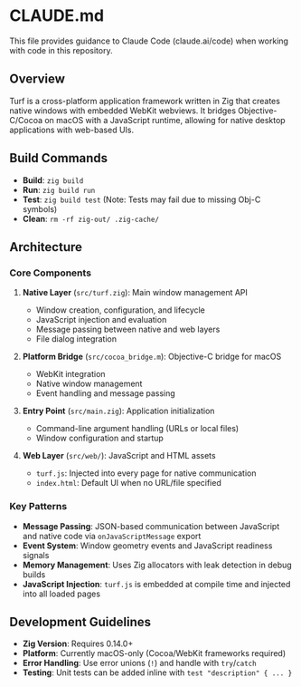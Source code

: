 # CLAUDE.md

This file provides guidance to Claude Code (claude.ai/code) when working with code in this repository.

## Overview

Turf is a cross-platform application framework written in Zig that creates native windows with embedded WebKit webviews. It bridges Objective-C/Cocoa on macOS with a JavaScript runtime, allowing for native desktop applications with web-based UIs.

## Build Commands

- **Build**: `zig build`
- **Run**: `zig build run`
- **Test**: `zig build test` (Note: Tests may fail due to missing Obj-C symbols)
- **Clean**: `rm -rf zig-out/ .zig-cache/`

## Architecture

### Core Components

1. **Native Layer** (`src/turf.zig`): Main window management API
   - Window creation, configuration, and lifecycle
   - JavaScript injection and evaluation
   - Message passing between native and web layers
   - File dialog integration

2. **Platform Bridge** (`src/cocoa_bridge.m`): Objective-C bridge for macOS
   - WebKit integration
   - Native window management
   - Event handling and message passing

3. **Entry Point** (`src/main.zig`): Application initialization
   - Command-line argument handling (URLs or local files)
   - Window configuration and startup

4. **Web Layer** (`src/web/`): JavaScript and HTML assets
   - `turf.js`: Injected into every page for native communication
   - `index.html`: Default UI when no URL/file specified

### Key Patterns

- **Message Passing**: JSON-based communication between JavaScript and native code via `onJavaScriptMessage` export
- **Event System**: Window geometry events and JavaScript readiness signals
- **Memory Management**: Uses Zig allocators with leak detection in debug builds
- **JavaScript Injection**: `turf.js` is embedded at compile time and injected into all loaded pages

## Development Guidelines

- **Zig Version**: Requires 0.14.0+
- **Platform**: Currently macOS-only (Cocoa/WebKit frameworks required)
- **Error Handling**: Use error unions (`!`) and handle with `try`/`catch`
- **Testing**: Unit tests can be added inline with `test "description" { ... }`